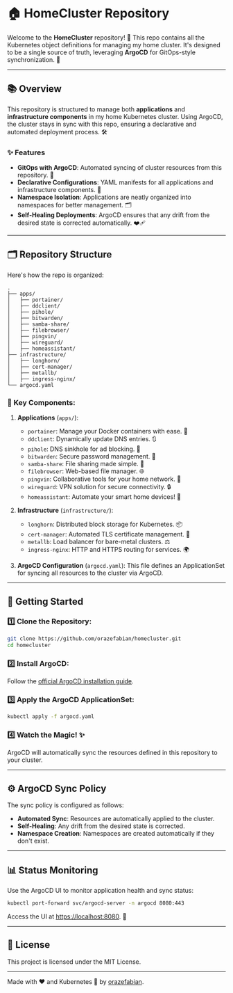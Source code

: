 # 🏠 HomeCluster Repository

Welcome to the **HomeCluster** repository! 🎉 This repo contains all the Kubernetes object definitions for managing my home cluster. It's designed to be a single source of truth, leveraging **ArgoCD** for GitOps-style synchronization. 🚀

---

## 📚 **Overview**

This repository is structured to manage both **applications** and **infrastructure components** in my home Kubernetes cluster. Using ArgoCD, the cluster stays in sync with this repo, ensuring a declarative and automated deployment process. 🛠️

### ✨ Features
- **GitOps with ArgoCD**: Automated syncing of cluster resources from this repository. 🔄
- **Declarative Configurations**: YAML manifests for all applications and infrastructure components. 📜
- **Namespace Isolation**: Applications are neatly organized into namespaces for better management. 🗂️
- **Self-Healing Deployments**: ArgoCD ensures that any drift from the desired state is corrected automatically. ❤️‍🩹

---

## 🗂️ **Repository Structure**

Here's how the repo is organized:

```
.
├── apps/
│   ├── portainer/
│   ├── ddclient/
│   ├── pihole/
│   ├── bitwarden/
│   ├── samba-share/
│   ├── filebrowser/
│   ├── pingvin/
│   ├── wireguard/
│   ├── homeassistant/
├── infrastructure/
│   ├── longhorn/
│   ├── cert-manager/
│   ├── metallb/
│   ├── ingress-nginx/
└── argocd.yaml
```

### 🔑 Key Components:
1. **Applications** (`apps/`):
    - `portainer`: Manage your Docker containers with ease. 🐳
    - `ddclient`: Dynamically update DNS entries. 🔃
    - `pihole`: DNS sinkhole for ad blocking. 🚫
    - `bitwarden`: Secure password management. 🔐
    - `samba-share`: File sharing made simple. 📁
    - `filebrowser`: Web-based file manager. 🌐
    - `pingvin`: Collaborative tools for your home network. 🤝
    - `wireguard`: VPN solution for secure connectivity. 🔒
    - `homeassistant`: Automate your smart home devices! 🏡

2. **Infrastructure** (`infrastructure/`):
    - `longhorn`: Distributed block storage for Kubernetes. 📦
    - `cert-manager`: Automated TLS certificate management. 🔑
    - `metallb`: Load balancer for bare-metal clusters. ⚖️
    - `ingress-nginx`: HTTP and HTTPS routing for services. 🌍

3. **ArgoCD Configuration** (`argocd.yaml`):
    This file defines an ApplicationSet for syncing all resources to the cluster via ArgoCD.

---

## 🚀 **Getting Started**

### 1️⃣ Clone the Repository:
```bash
git clone https://github.com/orazefabian/homecluster.git
cd homecluster
```

### 2️⃣ Install ArgoCD:
Follow the [official ArgoCD installation guide](https://argo-cd.readthedocs.io/en/stable/getting_started/).

### 3️⃣ Apply the ArgoCD ApplicationSet:
```bash
kubectl apply -f argocd.yaml
```

### 4️⃣ Watch the Magic! ✨
ArgoCD will automatically sync the resources defined in this repository to your cluster.

---

## ⚙️ **ArgoCD Sync Policy**

The sync policy is configured as follows:
- **Automated Sync**: Resources are automatically applied to the cluster.
- **Self-Healing**: Any drift from the desired state is corrected.
- **Namespace Creation**: Namespaces are created automatically if they don't exist.

---

## 📊 Status Monitoring

Use the ArgoCD UI to monitor application health and sync status:
```bash
kubectl port-forward svc/argocd-server -n argocd 8080:443
```
Access the UI at [https://localhost:8080](https://localhost:8080). 🎨

---


## 📄 License

This project is licensed under the MIT License.

---

Made with ❤️ and Kubernetes 🧩 by [orazefabian](https://github.com/orazefabian).
